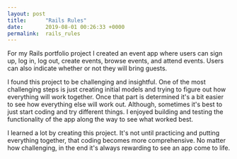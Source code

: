 ```yaml
---
layout: post
title:      "Rails Rules"
date:       2019-08-01 00:26:33 +0000
permalink:  rails_rules
---
```



For my Rails portfolio project I created an event app where users can sign up, log in, log out, create events, browse events, and attend events. Users can also indicate whether or not they will bring guests. 

I found this project to be challenging and insightful. One of the most challenging steps is just creating initial models and trying to figure out how everything will work together. Once that part is determined it's a bit easier to see how everything else will work out. Although, sometimes it's best to just start coding and try different things. I enjoyed building and testing the functionality of the app along the way to see what worked best.

I learned a lot by creating this project. It's not until practicing and putting everything together, that coding becomes more comprehensive. No matter how challenging, in the end it's always rewarding to see an app come to life.

